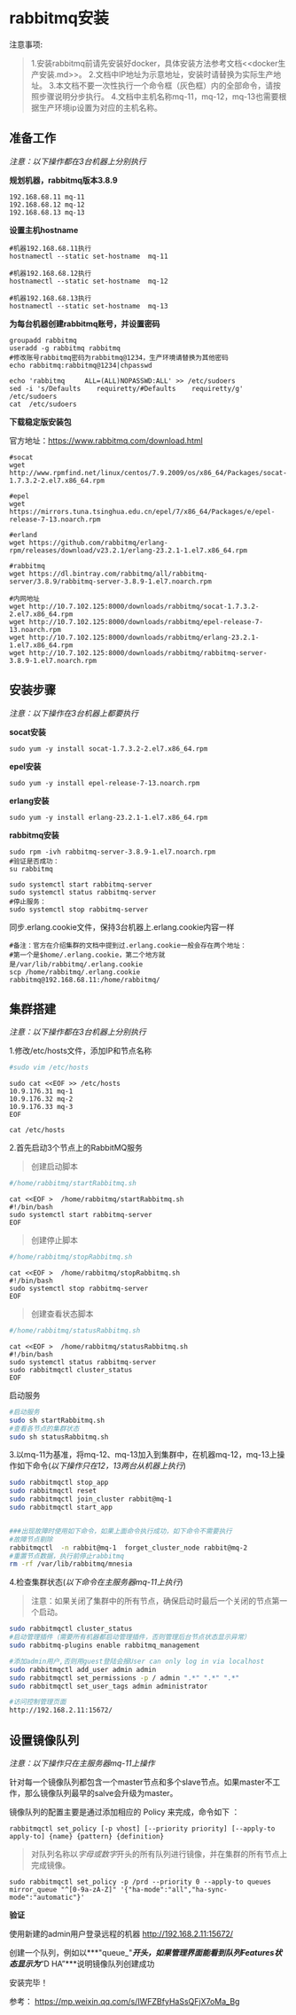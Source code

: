 # rabbitmq安装
注意事项:
> 1.安装rabbitmq前请先安装好docker，具体安装方法参考文档<<docker生产安装.md>>。
> 2.文档中IP地址为示意地址，安装时请替换为实际生产地址。
> 3.本文档不要一次性执行一个命令框（灰色框）内的全部命令，请按照步骤说明分步执行。
> 4.文档中主机名称mq-11，mq-12，mq-13也需要根据生产环境ip设置为对应的主机名称。


## 准备工作

*注意：以下操作都在3台机器上分别执行*

**规划机器，rabbitmq版本3.8.9**

~~~
192.168.68.11 mq-11
192.168.68.12 mq-12
192.168.68.13 mq-13
~~~

**设置主机hostname**

~~~
#机器192.168.68.11执行
hostnamectl --static set-hostname  mq-11

#机器192.168.68.12执行
hostnamectl --static set-hostname  mq-12

#机器192.168.68.13执行
hostnamectl --static set-hostname  mq-13
~~~
**为每台机器创建rabbitmq账号，并设置密码**

~~~
groupadd rabbitmq
useradd -g rabbitmq rabbitmq
#修改账号rabbitmq密码为rabbitmq@1234，生产环境请替换为其他密码
echo rabbitmq:rabbitmq@1234|chpasswd

echo 'rabbitmq     ALL=(ALL)NOPASSWD:ALL' >> /etc/sudoers
sed -i 's/Defaults    requiretty/#Defaults    requiretty/g' /etc/sudoers
cat  /etc/sudoers
~~~
**下载稳定版安装包**

官方地址：https://www.rabbitmq.com/download.html

```
#socat
wget http://www.rpmfind.net/linux/centos/7.9.2009/os/x86_64/Packages/socat-1.7.3.2-2.el7.x86_64.rpm

#epel
wget https://mirrors.tuna.tsinghua.edu.cn/epel/7/x86_64/Packages/e/epel-release-7-13.noarch.rpm

#erland
wget https://github.com/rabbitmq/erlang-rpm/releases/download/v23.2.1/erlang-23.2.1-1.el7.x86_64.rpm

#rabbitmq
wget https://dl.bintray.com/rabbitmq/all/rabbitmq-server/3.8.9/rabbitmq-server-3.8.9-1.el7.noarch.rpm

#内网地址
wget http://10.7.102.125:8000/downloads/rabbitmq/socat-1.7.3.2-2.el7.x86_64.rpm
wget http://10.7.102.125:8000/downloads/rabbitmq/epel-release-7-13.noarch.rpm
wget http://10.7.102.125:8000/downloads/rabbitmq/erlang-23.2.1-1.el7.x86_64.rpm
wget http://10.7.102.125:8000/downloads/rabbitmq/rabbitmq-server-3.8.9-1.el7.noarch.rpm
```
## 安装步骤

*注意：以下操作在3台机器上都要执行*

**socat安装**

```
sudo yum -y install socat-1.7.3.2-2.el7.x86_64.rpm
```

**epel安装**

```
sudo yum -y install epel-release-7-13.noarch.rpm
```

**erlang安装**

```
sudo yum -y install erlang-23.2.1-1.el7.x86_64.rpm
```

**rabbitmq安装**

```
sudo rpm -ivh rabbitmq-server-3.8.9-1.el7.noarch.rpm
#验证是否成功：
su rabbitmq

sudo systemctl start rabbitmq-server 
sudo systemctl status rabbitmq-server
#停止服务：
sudo systemctl stop rabbitmq-server
```

同步.erlang.cookie文件，保持3台机器上.erlang.cookie内容一样

~~~
#备注：官方在介绍集群的文档中提到过.erlang.cookie一般会存在两个地址：
#第一个是$home/.erlang.cookie，第二个地方就是/var/lib/rabbitmq/.erlang.cookie
scp /home/rabbitmq/.erlang.cookie rabbitmq@192.168.68.11:/home/rabbitmq/
~~~

## 集群搭建

*注意：以下操作都在3台机器上分别执行*

1.修改/etc/hosts文件，添加IP和节点名称

~~~bash
#sudo vim /etc/hosts
~~~
~~~
sudo cat <<EOF >> /etc/hosts
10.9.176.31 mq-1
10.9.176.32 mq-2
10.9.176.33 mq-3
EOF

cat /etc/hosts
~~~

2.首先启动3个节点上的RabbitMQ服务

> 创建启动脚本

~~~bash
#/home/rabbitmq/startRabbitmq.sh
~~~
~~~
cat <<EOF >  /home/rabbitmq/startRabbitmq.sh
#!/bin/bash
sudo systemctl start rabbitmq-server
EOF
~~~

> 创建停止脚本

~~~bash
#/home/rabbitmq/stopRabbitmq.sh
~~~
~~~
cat <<EOF >  /home/rabbitmq/stopRabbitmq.sh
#!/bin/bash
sudo systemctl stop rabbitmq-server
EOF
~~~

> 创建查看状态脚本

~~~bash
#/home/rabbitmq/statusRabbitmq.sh
~~~
~~~
cat <<EOF >  /home/rabbitmq/statusRabbitmq.sh
#!/bin/bash
sudo systemctl status rabbitmq-server
sudo rabbitmqctl cluster_status
EOF
~~~

启动服务

```bash
#启动服务
sudo sh startRabbitmq.sh
#查看各节点的集群状态
sudo sh statusRabbitmq.sh
```

3.以mq-11为基准，将mq-12、mq-13加入到集群中，在机器mq-12，mq-13上操作如下命令(*以下操作只在12，13两台从机器上执行*)

```bash
sudo rabbitmqctl stop_app
sudo rabbitmqctl reset
sudo rabbitmqctl join_cluster rabbit@mq-1
sudo rabbitmqctl start_app


###出现故障时使用如下命令，如果上面命令执行成功，如下命令不需要执行
#故障节点剔除
rabbitmqctl  -n rabbit@mq-1  forget_cluster_node rabbit@mq-2
#重置节点数据，执行前停止rabbitmq
rm -rf /var/lib/rabbitmq/mnesia
```

4.检查集群状态(*以下命令在主服务器mq-11上执行*)

> 注意：如果关闭了集群中的所有节点，确保启动时最后一个关闭的节点第一个启动。

~~~bash
sudo rabbitmqctl cluster_status
#启动管理插件（需要所有机器都启动管理插件，否则管理后台节点状态显示异常）
sudo rabbitmq-plugins enable rabbitmq_management

#添加admin用户,否则用guest登陆会报User can only log in via localhost
sudo rabbitmqctl add_user admin admin
sudo rabbitmqctl set_permissions -p / admin ".*" ".*" ".*"
sudo rabbitmqctl set_user_tags admin administrator

#访问控制管理页面
http://192.168.2.11:15672/
~~~

## 设置镜像队列

*注意：以下操作只在主服务器mq-11上操作*

针对每一个镜像队列都包含一个master节点和多个slave节点。如果master不工作，那么镜像队列最早的salve会升级为master。

镜像队列的配置主要是通过添加相应的 Policy 来完成，命令如下 ：

```
rabbitmqctl set_policy [-p vhost] [--priority priority] [--apply-to apply-to] {name} {pattern} {definition}
```

> 对队列名称以*字母或数字*开头的所有队列进行镜像，并在集群的所有节点上完成镜像。

```shell
sudo rabbitmqctl set_policy -p /prd --priority 0 --apply-to queues mirror_queue "^[0-9a-zA-Z]" '{"ha-mode":"all","ha-sync-mode":"automatic"}'
```

**验证**

使用新建的admin用户登录远程的机器 http://192.168.2.11:15672/

创建一个队列，例如以***"queue_"***开头，如果管理界面能看到队列Features状态显示为***“D HA”***说明镜像队列创建成功

安装完毕！


参考： https://mp.weixin.qq.com/s/IWFZBfyHaSsQFjX7oMa_Bg

